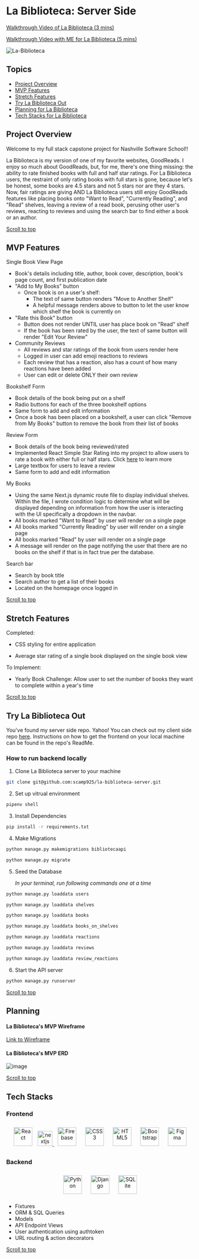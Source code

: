 # La Biblioteca: Server Side

[Walkthrough Video of La Biblioteca (3 mins)](https://www.loom.com/share/a18b70cc76444b25a73f45a6afb99fd0)

[Walkthrough Video with ME for La Biblioteca (5 mins)](https://www.loom.com/share/a18b70cc76444b25a73f45a6afb99fd0)

![La-Biblioteca](https://media.licdn.com/dms/image/C4E22AQHcSRSwmXmBBw/feedshare-shrink_800/0/1676755433329?e=1681948800&v=beta&t=eCcaJAe1YdkN7Yzx_ziP7ehsoz3PhRsbSK0iKn44fIo)

## Topics
- [Project Overview](#project-overview)
- [MVP Features](#mvp-features)
- [Stretch Features](#stretch-features)
- [Try La Biblioteca Out](#try-plated-out)
- [Planning for La Biblioteca](#planning-for-plated)
- [Tech Stacks for La Biblioteca](#tech-stacks)

## Project Overview
Welcome to my full stack capstone project for Nashville Software School!!

La Biblioteca is my version of one of my favorite websites, GoodReads. I enjoy so much about GoodReads, but, for me, there's one thing missing: the ability to rate finished books with full and half star ratings. For La Biblioteca users, the restraint of only rating books with full stars is gone, because let's be honest, some books are 4.5 stars and not 5 stars nor are they 4 stars. Now, fair ratings are giving AND La Biblioteca users still enjoy GoodReads features like placing books onto "Want to Read", "Currently Reading", and "Read" shelves, leaving a review of a read book, perusing other user's reviews, reacting to reviews and using the search bar to find either a book or an author.

[Scroll to top](#la-biblioteca-server-side)

## MVP Features

Single Book View Page
* Book's details including title, author, book cover, description, book's page count, and first publica​tion date
* "Add to My Books" button
  * Once book is on a user's shelf:
    * The text of same button renders "Move to Another Shelf"
    * A helpful message renders above to button to let the user know which shelf the book is currently on
* "Rate this Book" button
  * Button does not render UNTIL user has place book on "Read" shelf
  * If the book has been rated by the user, the text of same button will render "Edit Your Review"
* Community Reviews
  * All reviews and star ratings of the book from users render here
  * Logged in user can add emoji reactions to reviews
  * Each review that has a reaction, also has a count of how many reactions have been added
  * User can edit or delete ONLY their own review

Bookshelf Form

* Book details of the book being put on a shelf
* Radio buttons for each of the three bookshelf options
* Same form to add and edit information
* Once a book has been placed on a bookshelf, a user can click "Remove from My Books" button to remove the book from their list of books

Review Form

* Book details of the book being reviewed/rated
* Implemented React Simple Star Rating into my project to allow users to rate a book with either full or half stars. Click [here](https://www.npmjs.com/package/react-simple-star-rating) to learn more
* Large textbox for users to leave a review
* Same form to add and edit information

My Books

* Using the same Next.js dynamic route file to display individual shelves. Within the file, I wrote condition logic to determine what will be displayed depending on information from how the user is interacting with the UI specifically a dropdown in the navbar.
* All books marked "Want to Read" by user will render on a single page
* All books marked "Currently Reading" by user will render on a single page
* All books marked "Read" by user will render on a single page
* A message will render on the page notifying the user that there are no books on the shelf if that is in fact true per the database.

Search bar
* Search by book title
* Search author to get a list of their books
* Located on the homepage once logged in

[Scroll to top](#la-biblioteca-server-side)
## Stretch Features

Completed:

* CSS styling for entire application

* Average star rating of a single book displayed on the single book view

To Implement:

* Yearly Book Challenge: Allow user to set the number of books they want to complete within a year's time

[Scroll to top](#la-biblioteca-server-side)
## Try La Biblioteca Out
You've found my server side repo. Yahoo! You can check out my client side repo [here](https://github.com/scamp925/la-biblioteca-client). Instructions on how to get the frontend on your local machine can be found in the repo's ReadMe.

### How to run backend locally

1. Clone La Biblioteca server to your machine
``` bash
git clone git@github.com:scamp925/la-biblioteca-server.git
```
2. Set up vitrual environment
``` bash
pipenv shell
```
3. Install Dependencies
``` bash
pip install -r requirements.txt
```

4. Make Migrations
``` bash
python manage.py makemigrations bibliotecaapi
```

``` bash
python manage.py migrate
```
5. Seed the Database

    *In your terminal, run following commands one at a time*

``` bash
python manage.py loaddata users
```

``` bash
python manage.py loaddata shelves
```

``` bash
python manage.py loaddata books
```

``` bash
python manage.py loaddata books_on_shelves
```

``` bash
python manage.py loaddata reactions
```

``` bash
python manage.py loaddata reviews
```

``` bash
python manage.py loaddata review_reactions
```

6. Start the API server
``` bash
python manage.py runserver
```

[Scroll to top](#la-biblioteca-server-side)

## Planning

#### La Biblioteca's MVP Wireframe
[Link to Wireframe](https://www.figma.com/file/oncaUqtr0mQdBfu6hlQipX/La-Biblioteca-MVP?node-id=0%3A1&t=soWRyWsgYsPn8Ejm-1)

#### La Biblioteca's MVP ERD
![image](https://user-images.githubusercontent.com/98675776/224432440-3f8e8266-5941-46dc-871d-b2cc374fadc6.png)


[Scroll to top](#la-biblioteca-server-side)
## Tech Stacks
### Frontend 
<div align="center"> 
<a href="https://reactjs.org/" target="_blank"><img style="margin: 10px" src="https://profilinator.rishav.dev/skills-assets/react-original-wordmark.svg" alt="React" height="50" /></a>  
<a href="https://nextjs.org/" target="_blank" rel="noreferrer"> <img src="https://cdn.worldvectorlogo.com/logos/nextjs-2.svg" alt="nextjs" width="40" height="40"/>
<a href="https://firebase.google.com/" target="_blank"><img style="margin: 10px" src="https://profilinator.rishav.dev/skills-assets/firebase.png" alt="Firebase" height="50" /></a> 
<a href="https://www.w3schools.com/css/" target="_blank"><img style="margin: 10px" src="https://profilinator.rishav.dev/skills-assets/css3-original-wordmark.svg" alt="CSS3" height="50" /></a>  
<a href="https://en.wikipedia.org/wiki/HTML5" target="_blank"><img style="margin: 10px" src="https://profilinator.rishav.dev/skills-assets/html5-original-wordmark.svg" alt="HTML5" height="50" /></a>  
<a href="https://getbootstrap.com/docs/3.4/javascript/" target="_blank"><img style="margin: 10px" src="https://profilinator.rishav.dev/skills-assets/bootstrap-plain.svg" alt="Bootstrap" height="50" /></a>  
<a href="https://www.figma.com/" target="_blank"><img style="margin: 10px" src="https://profilinator.rishav.dev/skills-assets/figma-icon.svg" alt="Figma" height="50" /></a>  
</div>

### Backend
<div align="center"> 
<a href="https://www.python.org/" target="_blank"><img style="margin: 10px" src="https://profilinator.rishav.dev/skills-assets/python-original.svg" alt="Python" height="50" /></a>  
<a href="https://www.djangoproject.com/" target="_blank"><img style="margin: 10px" src="https://profilinator.rishav.dev/skills-assets/django-original.svg" alt="Django" height="50" /></a>  
<a href="hhttps://www.sqlite.org/index.html" target="_blank"><img style="margin: 10px" src="https://user-images.githubusercontent.com/33158051/103467186-7b6a8900-4d1a-11eb-9907-491064bc8458.png" alt="SQLite" height="50" /></a>
</div>

<ul>
<li>Fixtures</li>
<li>ORM & SQL Queries</li>
<li>Models</li>
<li>API Endpoint Views</li>
<li>User authentication using authtoken</li>
<li>URL routing & action decorators</li>
</ul>

[Scroll to top](#la-biblioteca-server-side)
